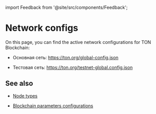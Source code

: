 import Feedback from '@site/src/components/Feedback';

# Network configs

On this page, you can find the active network configurations for TON Blockchain:

- Основная сеть: https://ton.org/global-config.json

- Тестовая сеть: https://ton.org/testnet-global.config.json

## See also

- [Node types](/v3/documentation/infra/nodes/node-types)

- [Blockchain parameters configurations](/v3/documentation/network/configs/blockchain-configs) <Feedback />
  <Feedback />


